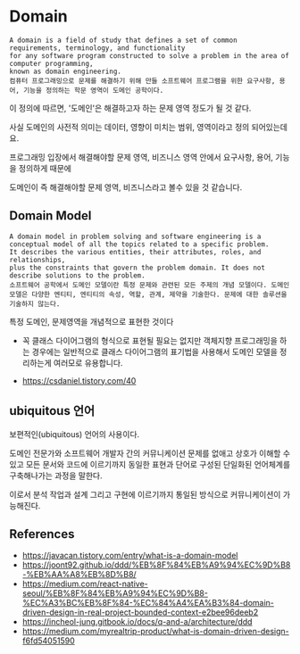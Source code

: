 # Domain 
~~~
A domain is a field of study that defines a set of common requirements, terminology, and functionality 
for any software program constructed to solve a problem in the area of computer programming, 
known as domain engineering.
컴퓨터 프로그래밍으로 문제를 해결하기 위해 만들 소프트웨어 프로그램을 위한 요구사항, 용어, 기능을 정의하는 학문 영역이 도메인 공학이다.
~~~
이 정의에 따르면, '도메인'은 해결하고자 하는 문제 영역 정도가 될 것 같다.

사실 도메인의 사전적 의미는 데이터, 영향이 미치는 범위, 영역이라고 정의 되어있는데요.

프로그래밍 입장에서 해결해야할 문제 영역, 비즈니스 영역 안에서 요구사항, 용어, 기능을 정의하게 때문에

도메인이 즉 해결해야할 문제 영역, 비즈니스라고 볼수 있을 것 같습니다.


## Domain Model

~~~
A domain model in problem solving and software engineering is a conceptual model of all the topics related to a specific problem. 
It describes the various entities, their attributes, roles, and relationships, 
plus the constraints that govern the problem domain. It does not describe solutions to the problem.
소프트웨어 공학에서 도메인 모델이란 특정 문제와 관련된 모든 주제의 개념 모델이다. 도메인 모델은 다양한 엔티티, 엔티티의 속성, 역할, 관계, 제약을 기술한다. 문제에 대한 솔루션을 기술하지 않는다.
~~~

특정 도메인, 문제영역을 개념적으로 표현한 것이다 
 

- 꼭 클래스 다이어그램의 형식으로 표현될 필요는 없지만 객체지향 프로그래밍을 하는 경우에는 일반적으로 클래스 다이어그램의 표기법을 사용해서 도메인 모델을 정리하는게 여러모로 유용합니다. 


- https://csdaniel.tistory.com/40

## ubiquitous 언어

보편적인(ubiquitous) 언어의 사용이다. 

도메인 전문가와 소프트웨어 개발자 간의 커뮤니케이션 문제를 없애고 상호가 이해할 수 있고 모든 문서와 코드에 이르기까지 동일한 표현과 단어로 구성된 단일화된 언어체계를 구축해나가는 과정을 말한다. 

이로서 분석 작업과 설계 그리고 구현에 이르기까지 통일된 방식으로 커뮤니케이션이 가능해진다.




## References
- https://javacan.tistory.com/entry/what-is-a-domain-model
- https://joont92.github.io/ddd/%EB%8F%84%EB%A9%94%EC%9D%B8-%EB%AA%A8%EB%8D%B8/
- https://medium.com/react-native-seoul/%EB%8F%84%EB%A9%94%EC%9D%B8-%EC%A3%BC%EB%8F%84-%EC%84%A4%EA%B3%84-domain-driven-design-in-real-project-bounded-context-e2bee96deeb2
- https://incheol-jung.gitbook.io/docs/q-and-a/architecture/ddd
- https://medium.com/myrealtrip-product/what-is-domain-driven-design-f6fd54051590
